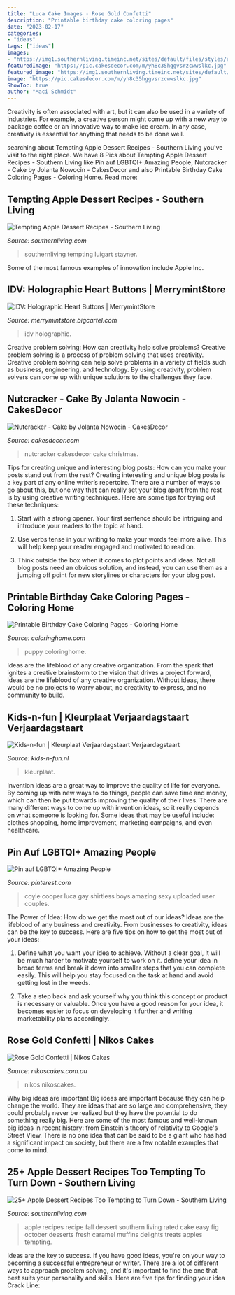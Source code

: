 ```yaml
---
title: "Luca Cake Images - Rose Gold Confetti"
description: "Printable birthday cake coloring pages"
date: "2023-02-17"
categories:
- "ideas"
tags: ["ideas"]
images:
- "https://img1.southernliving.timeinc.net/sites/default/files/styles/responsive_etr_gallery_desktop_portrait/public/image/2015/10/main/2417901_saver31867_0.jpg?itok=7vGVR876"
featuredImage: "https://pic.cakesdecor.com/m/yh8c35hggvsrzcwwslkc.jpg"
featured_image: "https://img1.southernliving.timeinc.net/sites/default/files/styles/responsive_etr_gallery_desktop_portrait/public/image/2015/10/main/2417901_saver31867_0.jpg?itok=7vGVR876"
image: "https://pic.cakesdecor.com/m/yh8c35hggvsrzcwwslkc.jpg"
ShowToc: true
author: "Maci Schmidt"
---
```



Creativity is often associated with art, but it can also be used in a variety of industries. For example, a creative person might come up with a new way to package coffee or an innovative way to make ice cream. In any case, creativity is essential for anything that needs to be done well.

	

		
searching about Tempting Apple Dessert Recipes - Southern Living you've visit to the right place. We have 8 Pics about Tempting Apple Dessert Recipes - Southern Living like Pin auf LGBTQI+ Amazing People, Nutcracker - Cake by Jolanta Nowocin - CakesDecor and also Printable Birthday Cake Coloring Pages - Coloring Home. Read more:
		
    
## Tempting Apple Dessert Recipes - Southern Living

<img loading=lazy src="https://img1.southernliving.timeinc.net/sites/default/files/styles/responsive_etr_gallery_desktop_portrait/public/image/2015/10/main/st_9630_foapca101220674_1.jpg?itok=FB5LSZf0" onerror="this.onerror=null;this.src='https://tse3.mm.bing.net/th?id=OIP.c373t2L_jdNZwiy-JhpscwHaLH&amp;pid=15.1';" alt="Tempting Apple Dessert Recipes - Southern Living">

_Source: southernliving.com_

>southernliving tempting luigart stayner. 

	

Some of the most famous examples of innovation include Apple Inc.

    
## IDV: Holographic Heart Buttons | MerrymintStore

<img loading=lazy src="https://assets.bigcartel.com/product_images/280957787/D19E6F28-9025-4832-83C1-553B03E6239C.jpeg?auto=format&amp;fit=max&amp;w=1900" onerror="this.onerror=null;this.src='https://tse3.mm.bing.net/th?id=OIP.PfDEgQfRNq4bvG4SN2f1mwHaFj&amp;pid=15.1';" alt="IDV: Holographic Heart Buttons | MerrymintStore">

_Source: merrymintstore.bigcartel.com_

>idv holographic. 

	

Creative problem solving: How can creativity help solve problems?
Creative problem solving is a process of problem solving that uses creativity. Creative problem solving can help solve problems in a variety of fields such as business, engineering, and technology. By using creativity, problem solvers can come up with unique solutions to the challenges they face.

    
## Nutcracker - Cake By Jolanta Nowocin - CakesDecor

<img loading=lazy src="https://pic.cakesdecor.com/m/yh8c35hggvsrzcwwslkc.jpg" onerror="this.onerror=null;this.src='https://tse4.mm.bing.net/th?id=OIP.eqA-p2Owz6K3lMO5T2u67gHaHa&amp;pid=15.1';" alt="Nutcracker - Cake by Jolanta Nowocin - CakesDecor">

_Source: cakesdecor.com_

>nutcracker cakesdecor cake christmas. 

	

Tips for creating unique and interesting blog posts: How can you make your posts stand out from the rest?
Creating interesting and unique blog posts is a key part of any online writer’s repertoire. There are a number of ways to go about this, but one way that can really set your blog apart from the rest is by using creative writing techniques. Here are some tips for trying out these techniques:
1. Start with a strong opener. Your first sentence should be intriguing and introduce your readers to the topic at hand.

2. Use verbs tense in your writing to make your words feel more alive. This will help keep your reader engaged and motivated to read on.

3. Think outside the box when it comes to plot points and ideas. Not all blog posts need an obvious solution, and instead, you can use them as a jumping off point for new storylines or characters for your blog post.


    
## Printable Birthday Cake Coloring Pages - Coloring Home

<img loading=lazy src="https://coloringhome.com/coloring/rTL/gLx/rTLgLxzzc.gif" onerror="this.onerror=null;this.src='https://tse1.mm.bing.net/th?id=OIP.rvLm8G7dxcOSHYbtOJT8UQHaJi&amp;pid=15.1';" alt="Printable Birthday Cake Coloring Pages - Coloring Home">

_Source: coloringhome.com_

>puppy coloringhome. 

	

Ideas are the lifeblood of any creative organization. From the spark that ignites a creative brainstorm to the vision that drives a project forward, ideas are the lifeblood of any creative organization. Without ideas, there would be no projects to worry about, no creativity to express, and no community to build.

    
## Kids-n-fun | Kleurplaat Verjaardagstaart Verjaardagstaart

<img loading=lazy src="http://www.kids-n-fun.nl/kleurplaatjes/verjaardagstaart/birthday-cake-02.jpg" onerror="this.onerror=null;this.src='https://tse4.mm.bing.net/th?id=OIP.-LTi6qVPQr7qKpOxLr9DugHaJ9&amp;pid=15.1';" alt="Kids-n-fun | Kleurplaat Verjaardagstaart Verjaardagstaart">

_Source: kids-n-fun.nl_

>kleurplaat. 

	

Invention ideas are a great way to improve the quality of life for everyone. By coming up with new ways to do things, people can save time and money, which can then be put towards improving the quality of their lives. There are many different ways to come up with invention ideas, so it really depends on what someone is looking for. Some ideas that may be useful include: clothes shopping, home improvement, marketing campaigns, and even healthcare.

    
## Pin Auf LGBTQI+ Amazing People

<img loading=lazy src="https://i.pinimg.com/736x/6c/4c/9b/6c4c9bcb9bee5f79a6e85cfbada33ef8.jpg" onerror="this.onerror=null;this.src='https://tse3.mm.bing.net/th?id=OIP._yn9LPImcLMRMeWNXiltugHaLe&amp;pid=15.1';" alt="Pin auf LGBTQI+ Amazing People">

_Source: pinterest.com_

>coyle cooper luca gay shirtless boys amazing sexy uploaded user couples. 

	

The Power of Idea: How do we get the most out of our ideas?
Ideas are the lifeblood of any business and creativity. From businesses to creativity, ideas can be the key to success. Here are five tips on how to get the most out of your ideas:
1. Define what you want your idea to achieve. Without a clear goal, it will be much harder to motivate yourself to work on it. define your idea in broad terms and break it down into smaller steps that you can complete easily. This will help you stay focused on the task at hand and avoid getting lost in the weeds.

2. Take a step back and ask yourself why you think this concept or product is necessary or valuable. Once you have a good reason for your idea, it becomes easier to focus on developing it further and writing marketability plans accordingly.

    
## Rose Gold Confetti | Nikos Cakes

<img loading=lazy src="https://www.nikoscakes.com.au/wp-content/uploads/2017/08/IMG_3318.jpg" onerror="this.onerror=null;this.src='https://tse3.mm.bing.net/th?id=OIP.DoCWqaeqNZMjt3Mw0qUSOwHaHa&amp;pid=15.1';" alt="Rose Gold Confetti | Nikos Cakes">

_Source: nikoscakes.com.au_

>nikos nikoscakes. 

	

Why big ideas are important
Big ideas are important because they can help change the world. They are ideas that are so large and comprehensive, they could probably never be realized but they have the potential to do something really big. Here are some of the most famous and well-known big ideas in recent history: from Einstein's theory of relativity to Google's Street View. There is no one idea that can be said to be a giant who has had a significant impact on society, but there are a few notable examples that come to mind.

    
## 25+ Apple Dessert Recipes Too Tempting To Turn Down - Southern Living

<img loading=lazy src="https://img1.southernliving.timeinc.net/sites/default/files/styles/responsive_etr_gallery_desktop_portrait/public/image/2015/10/main/2417901_saver31867_0.jpg?itok=7vGVR876" onerror="this.onerror=null;this.src='https://tse1.mm.bing.net/th?id=OIP.e2V8IMm5K0E1dyoa9PSDZgHaLH&amp;pid=15.1';" alt="25+ Apple Dessert Recipes Too Tempting to Turn Down - Southern Living">

_Source: southernliving.com_

>apple recipes recipe fall dessert southern living rated cake easy fig october desserts fresh caramel muffins delights treats apples tempting. 

	

Ideas are the key to success. If you have good ideas, you're on your way to becoming a successful entrepreneur or writer. There are a lot of different ways to approach problem solving, and it's important to find the one that best suits your personality and skills. Here are five tips for finding your idea Crack Line:

